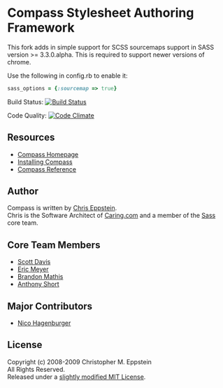 # Compass Stylesheet Authoring Framework

This fork adds in simple support for SCSS sourcemaps support in SASS version >= 3.3.0.alpha. This is required to support newer versions of chrome.

Use the following in config.rb to enable it:

```ruby
sass_options = {:sourcemap => true}
```

Build Status: [![Build Status](https://travis-ci.org/chriseppstein/compass.png)](https://travis-ci.org/chriseppstein/compass)

Code Quality: [![Code Climate](https://codeclimate.com/badge.png)](https://codeclimate.com/github/chriseppstein/compass)

## Resources

* [Compass Homepage](http://compass-style.org/)
* [Installing Compass](http://compass-style.org/install/)
* [Compass Reference](http://compass-style.org/install/reference/)

## Author
Compass is written by [Chris Eppstein](http://chriseppstein.github.com/).<br>
Chris is the Software Architect of [Caring.com](http://caring.com) and a member of the [Sass](https://github.com/nex3/sass) core team.

## Core Team Members

* [Scott Davis](https://github.com/scottdavis)
* [Eric Meyer](https://github.com/ericam)
* [Brandon Mathis](https://github.com/imathis)
* [Anthony Short](https://github.com/anthonyshort/)

## Major Contributors

* [Nico Hagenburger](https://github.com/hagenburger)

## License
Copyright (c) 2008-2009 Christopher M. Eppstein<br>
All Rights Reserved.<br>
Released under a [slightly modified MIT License](compass/blob/stable/LICENSE.markdown).

